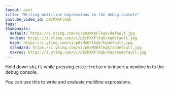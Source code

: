 ```yaml
---
layout: post
title: "Writing multiline expressions in the debug console"
youtube_video_id: p8zMXKFlkqk
tags:
thumbnails:
  default: https://i.ytimg.com/vi/p8zMXKFlkqk/default.jpg
  medium: https://i.ytimg.com/vi/p8zMXKFlkqk/mqdefault.jpg
  high: https://i.ytimg.com/vi/p8zMXKFlkqk/hqdefault.jpg
  standard: https://i.ytimg.com/vi/p8zMXKFlkqk/sddefault.jpg
  maxres: https://i.ytimg.com/vi/p8zMXKFlkqk/maxresdefault.jpg
---
```


Hold down <kbd>shift</kbd> while pressing <kbd>enter</kbd>/<kbd>return</kbd> to insert a newline in to the debug console.

You can use this to write and evaluate multiline expressions.
